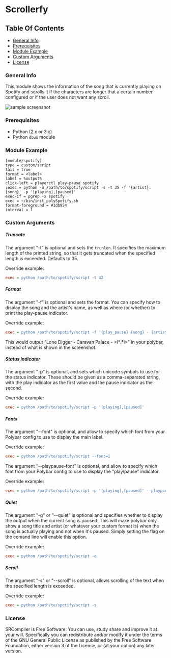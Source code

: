 # Scrollerfy 

## Table Of Contents
* [General Info](#general-info)
* [Prerequisites](#prerequisites)
* [Module Example](#prerequisites)
* [Custom Arguments](#prerequisites)
* [License](#license)

### General Info
This module shows the information of the song that is currently playing on Spotify and scrolls it if the characters are longer that a certain number configured or if the user does not want any scroll.

![sample screenshot](https://shor.at/KV7H3cnO)

### Prerequisites
- Python (2.x or 3.x)
- Python `dbus` module

### Module Example
```
[module/spotify]
type = custom/script
tail = true
format = <label>
label = %output%
click-left = playerctl play-pause spotify
;exec = python -u /path/to/spotify/script -s -t 35 -f '{artist}: {song}' -p '[playing],[paused]'
exec-if = pgrep -x spotify
exec = ~/bin/init_polySpotify.sh
format-foreground = #1db954
interval = 1
```

### Custom Arguments

##### Truncate

The argument "-t" is optional and sets the `trunlen`. It specifies the maximum length of the printed string, so that it gets truncated when the specified length is exceeded. Defaults to 35.

Override example:

``` ini
exec = python /path/to/spotify/script -t 42
```

##### Format

The argument "-f" is optional and sets the format. You can specify how to display the song and the artist's name, as well as where (or whether) to print the play-pause indicator. 

Override example:

``` ini
exec = python /path/to/spotify/script -f '{play_pause} {song} - {artist} - {album}'
```

This would output "Lone Digger - Caravan Palace - <I°_°I>" in your polybar, instead of what is shown in the screenshot.

##### Status indicator

The argument "-p" is optional, and sets which unicode symbols to use for the status indicator. These should be given as a comma-separated string, with the play indicator as the first value and the pause indicator as the second.

Override example:

``` ini
exec = python /path/to/spotify/script -p '[playing],[paused]'
```

##### Fonts

The argument "--font" is optional, and allow to specify which font from your Polybar config to use to display the main label.

Override example:
```ini
exec = python /path/to/spotify/script --font=1
```

The argument "--playpause-font" is optional, and allow to specify which font from your Polybar config to use to display the "play/pause" indicator.

Override example:
``` ini
exec = python /path/to/spotify/script -p '[playing],[paused]' --playpause-font=2
```

##### Quiet

The argument "-q" or "--quiet" is optional and specifies whether to display the output when the current song is paused.
This will make polybar only show a song title and artist (or whatever your custom format is) when the song is actually playing and not when it's paused.
Simply setting the flag on the comand line will enable this option.

Override example:
```ini
exec = python /path/to/spotify/script -q
```

##### Scroll

The argument "-s" or "--scroll" is optional, allows scrolling of the text when the specified length is exceeded.

Override example:
```ini
exec = python /path/to/spotify/script -s
```

### License
SRCompiler is Free Software: You can use, study share and improve it at your will. Specifically you can redistribute and/or modify it under the terms of the GNU General Public License as published by the Free Software Foundation, either version 3 of the License, or (at your option) any later version.

